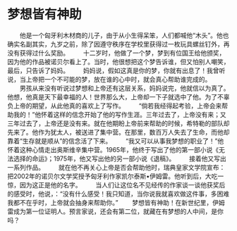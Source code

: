 # 梦想皆有神助
　　他是一个匈牙利木材商的儿子，由于从小生得呆笨，人们都喊他“木头”。他也确实名副其实，九岁之前，除了因遵守秩序在学校里获得过一枚玩具螺丝钉外，再没有获得过什么奖励。 
　　十二岁时，他做了一个梦，梦到有位国王给他颁奖，因为他的作品被诺贝尔看上了。当时，他很想把这个梦告诉谁，但又怕别人嘲笑，最后，只告诉了妈妈。 
　　妈妈说，假如这真是你的梦，你就有出息了！我曾听说，当上帝把一个不可能的梦，放在谁的心中时，就会真心帮助谁完成的。 
　　男孩从来没有听说过梦想和上帝还有这层关系，妈妈说完，他就信以为真了。他想，他真是天下最幸福的人！世界那么大，上帝却一下子就选中了他。为了不辜负上帝的期望，从此他真的喜欢上了写作。 
　　“倘若我经得起考验，上帝会来帮助我的！”他怀着这样的信念开始了他的写作生涯。三年过去了，上帝没有来；又三年过去了，上帝还是没有来。就在他期盼上帝前来帮助的时候，希特勒的部队却先来了。他作为犹太人，被送进了集中营。在那里，数百万人失去了生命，而他却靠着“生存就是顺从”的信念活了下来。 
　　“我又可以从事我梦想的职业了！”他怀着这种心情走出奥斯维辛集中营。1965年，他终于写出了他的第一部小说《无法选择的命运》；1975年，他又写出他的另一部小说《退稿》。 
　　接着他又写出一系列作品。 
　　就在他不再关心上帝是否会帮助他时，瑞典皇家文学院宣布：把2002年的诺贝尔文学奖授予匈牙利作家凯尔泰斯&#8226;伊姆雷。他听到后，大吃一惊，因为这正是他的名字。 
　　当人们让这位名不见经传的作家谈一谈他获奖后的感受时，他说，：“没有什么感受！我只知道，当你说我就喜欢做这件事，多困难我都不在乎时，上帝就会抽身来帮助你。” 
　　梦想皆有神助！在新世纪里，伊姆雷成为第一位证明人。预言家说，还会有第二位，就藏在有梦想的人中间，是你吗？
 